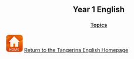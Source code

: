 <h2> 
<p align="center">
Year 1 English
</p>
</h2>

<h4>
<p align="center">
  <a href="https://tangerina-pt.github.io/English/Year1_vocab">Topics</a>
  <br>
</p>

<!--<p align="center">
  <a href="https://tangerina-pt.github.io/English/Year1_conv">Language Structures</a>
  <br>
</p>
<p align="center">
  <a href="https://tangerina-pt.github.io/English/Class_A">Classroom Language</a>
  <br>
</p>-->
</h4>

[![home](/images/home.PNG)](https://tangerina-pt.github.io/English) [Return to the Tangerina English Homepage](https://tangerina-pt.github.io/English)
